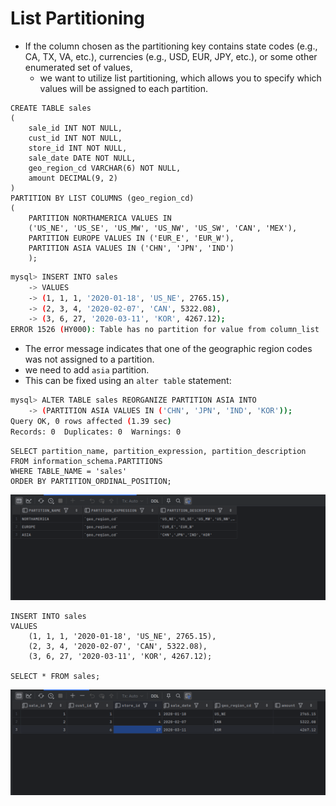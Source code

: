 # List Partitioning

- If the column chosen as the partitioning key contains state codes (e.g., CA, TX, VA, etc.), currencies (e.g., USD, EUR, JPY, etc.), or some other enumerated set of values, 
  - we want to utilize list partitioning, which allows you to specify which values will be assigned to each partition.

```mysql
CREATE TABLE sales
(
    sale_id INT NOT NULL,
    cust_id INT NOT NULL,
    store_id INT NOT NULL,
    sale_date DATE NOT NULL,
    geo_region_cd VARCHAR(6) NOT NULL,
    amount DECIMAL(9, 2)
)
PARTITION BY LIST COLUMNS (geo_region_cd)
(
    PARTITION NORTHAMERICA VALUES IN
    ('US_NE', 'US_SE', 'US_MW', 'US_NW', 'US_SW', 'CAN', 'MEX'),
    PARTITION EUROPE VALUES IN ('EUR_E', 'EUR_W'),
    PARTITION ASIA VALUES IN ('CHN', 'JPN', 'IND')
    );
```

```bash
mysql> INSERT INTO sales
    -> VALUES
    -> (1, 1, 1, '2020-01-18', 'US_NE', 2765.15),
    -> (2, 3, 4, '2020-02-07', 'CAN', 5322.08),
    -> (3, 6, 27, '2020-03-11', 'KOR', 4267.12);
ERROR 1526 (HY000): Table has no partition for value from column_list
```

- The error message indicates that one of the geographic region codes was not assigned to a partition. 
- we need to add `asia` partition. 
- This can be fixed using an `alter table` statement:

```bash
mysql> ALTER TABLE sales REORGANIZE PARTITION ASIA INTO
    -> (PARTITION ASIA VALUES IN ('CHN', 'JPN', 'IND', 'KOR'));
Query OK, 0 rows affected (1.39 sec)
Records: 0  Duplicates: 0  Warnings: 0
```

```mysql
SELECT partition_name, partition_expression, partition_description
FROM information_schema.PARTITIONS
WHERE TABLE_NAME = 'sales'
ORDER BY PARTITION_ORDINAL_POSITION;
```

![1.2_Result_1](Imgs/1.2_Result_1.png)

```mysql
INSERT INTO sales
VALUES
    (1, 1, 1, '2020-01-18', 'US_NE', 2765.15),
    (2, 3, 4, '2020-02-07', 'CAN', 5322.08),
    (3, 6, 27, '2020-03-11', 'KOR', 4267.12);

SELECT * FROM sales;
```

![1.2_Result_2](Imgs/1.2_Result_2.png)